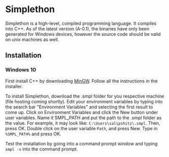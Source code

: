 # Simplethon
Simplethon is a high-level, compiled programming language. It compiles into C++. As of the latest version (A-0.1), the binaries have only been generated for Windows devices, however the source code should be valid on unix machines as well.

## Installation
### Windows 10

First install C++ by downloading [MinGW](http://www.mingw.org/). Follow all the instructions in the installer.

To install Simplethon, download the .smpl folder for you respective machine (file hosting coming shortly).
Edit your environment variables by typing into the search bar "Environment Variables" and selecting the first result to come up.
Click on Environment Variables and click the New button under user variables. Name it SMPL_PATH and put the path to the .smpl folder as the value. For example, it may look like: `C:\Users\salipshitz\.smpl`.
Then, press OK. Double click on the user variable `Path`, and press New. Type in `%SMPL_PATH%` and press OK.

Test the installation by going into a command prompt window and typing `smpl -v` into the command prompt.